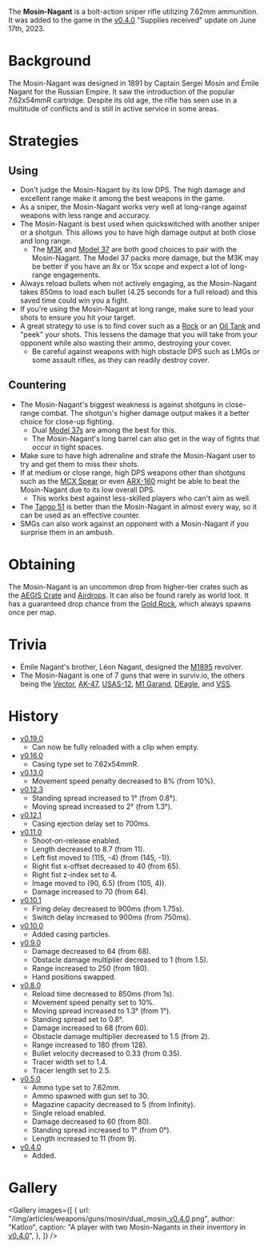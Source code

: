 The **Mosin-Nagant** is a bolt-action sniper rifle utilizing 7.62mm ammunition. It was added to the game in the [v0.4.0](https://github.com/HasangerGames/suroi/releases/tag/v0.4.0) "Supplies received" update on June 17th, 2023.

# Background

The Mosin-Nagant was designed in 1891 by Captain Sergei Mosin and Émile Nagant for the Russian Empire. It saw the introduction of the popular 7.62x54mmR cartridge. Despite its old age, the rifle has seen use in a multitude of conflicts and is still in active service in some areas.

# Strategies

## Using

- Don't judge the Mosin-Nagant by its low DPS. The high damage and excellent range make it among the best weapons in the game.
- As a sniper, the Mosin-Nagant works very well at long-range against weapons with less range and accuracy.
- The Mosin-Nagant is best used when quickswitched with another sniper or a shotgun. This allows you to have high damage output at both close and long range.
  - The [M3K](/weapons/guns/m3k) and [Model 37](/weapons/guns/model_37) are both good choices to pair with the Mosin-Nagant. The Model 37 packs more damage, but the M3K may be better if you have an 8x or 15x scope and expect a lot of long-range engagements.
- Always reload bullets when not actively engaging, as the Mosin-Nagant takes 850ms to load each bullet (4.25 seconds for a full reload) and this saved time could win you a fight.
- If you're using the Mosin-Nagant at long range, make sure to lead your shots to ensure you hit your target.
- A great strategy to use is to find cover such as a [Rock](/obstacles/rock) or an [Oil Tank](/obstacles/oil_tank) and "peek" your shots. This lessens the damage that you will take from your opponent while also wasting their ammo, destroying your cover.
  - Be careful against weapons with high obstacle DPS such as LMGs or some assault rifles, as they can readily destroy cover.

## Countering

- The Mosin-Nagant's biggest weakness is against shotguns in close-range combat. The shotgun's higher damage output makes it a better choice for close-up fighting.
  - Dual [Model 37s](/weapons/guns/model_37) are among the best for this.
  - The Mosin-Nagant's long barrel can also get in the way of fights that occur in tight spaces.
- Make sure to have high adrenaline and strafe the Mosin-Nagant user to try and get them to miss their shots.
- If at medium or close range, high DPS weapons other than shotguns such as the [MCX Spear](/weapons/guns/mcx_spear) or even [ARX-160](/weapons/guns/arx-160) might be able to beat the Mosin-Nagant due to its low overall DPS.
  - This works best against less-skilled players who can't aim as well.
- The [Tango 51](/weapons/guns/tango_51) is better than the Mosin-Nagant in almost every way, so it can be used as an effective counter.
- SMGs can also work against an opponent with a Mosin-Nagant if you surprise them in an ambush.

# Obtaining

The Mosin-Nagant is an uncommon drop from higher-tier crates such as the [AEGIS Crate](/obstacles/aegis_crate) and [Airdrops](/obstacles/airdrop_crate). It can also be found rarely as world loot. It has a guaranteed drop chance from the [Gold Rock](/obstacles/gold_rock), which always spawns once per map.

# Trivia

- Émile Nagant's brother, Léon Nagant, designed the [M1895](/weapons/guns/m1895) revolver.
- The Mosin-Nagant is one of 7 guns that were in surviv.io, the others being the [Vector](/weapons/guns/vector), [AK-47](/weapons/guns/ak47), [USAS-12](/weapons/guns/usas12), [M1 Garand](/weapons/guns/m1_garand), [DEagle](/weapons/guns/deagle), and [VSS](/weapons/guns/vss).

# History
- [v0.19.0](https://github.com/HasangerGames/suroi/releases/tag/v0.19.0)
  - Can now be fully reloaded with a clip when empty.
- [v0.16.0](https://github.com/HasangerGames/suroi/releases/tag/v0.16.0)
  - Casing type set to 7.62x54mmR.
- [v0.13.0](https://github.com/HasangerGames/suroi/releases/tag/v0.13.0)
  - Movement speed penalty decreased to 8% (from 10%).
- [v0.12.3](https://github.com/HasangerGames/suroi/releases/tag/v0.12.3)
  - Standing spread increased to 1° (from 0.8°).
  - Moving spread increased to 2° (from 1.3°).
- [v0.12.1](https://github.com/HasangerGames/suroi/releases/tag/v0.12.1)
  - Casing ejection delay set to 700ms.
- [v0.11.0](https://github.com/HasangerGames/suroi/releases/tag/v0.11.0)
  - Shoot-on-release enabled.
  - Length decreased to 8.7 (from 11).
  - Left fist moved to (115, -4) (from (145, -1)).
  - Right fist x-offset decreased to 40 (from 65).
  - Right fist z-index set to 4.
  - Image moved to (90, 6.5) (from (105, 4)).
  - Damage increased to 70 (from 64).
- [v0.10.1](https://github.com/HasangerGames/suroi/releases/tag/v0.10.1)
  - Firing delay decreased to 900ms (from 1.75s).
  - Switch delay increased to 900ms (from 750ms).
- [v0.10.0](https://github.com/HasangerGames/suroi/releases/tag/v0.10.0)
  - Added casing particles.
- [v0.9.0](https://github.com/HasangerGames/suroi/releases/tag/v0.9.0)
  - Damage decreased to 64 (from 68).
  - Obstacle damage multiplier decreased to 1 (from 1.5).
  - Range increased to 250 (from 180).
  - Hand positions swapped.
- [v0.8.0](https://github.com/HasangerGames/suroi/releases/tag/v0.8.0)
  - Reload time decreased to 850ms (from 1s).
  - Movement speed penalty set to 10%.
  - Moving spread increased to 1.3° (from 1°).
  - Standing spread set to 0.8°.
  - Damage increased to 68 (from 60).
  - Obstacle damage multiplier decreased to 1.5 (from 2).
  - Range increased to 180 (from 128).
  - Bullet velocity decreased to 0.33 (from 0.35).
  - Tracer width set to 1.4.
  - Tracer length set to 2.5.
- [v0.5.0](https://github.com/HasangerGames/suroi/releases/tag/v0.5.0)
  - Ammo type set to 7.62mm.
  - Ammo spawned with gun set to 30.
  - Magazine capacity decreased to 5 (from Infinity).
  - Single reload enabled.
  - Damage decreased to 60 (from 80).
  - Standing spread increased to 1° (from 0°).
  - Length increased to 11 (from 9).
- [v0.4.0](https://github.com/HasangerGames/suroi/releases/tag/v0.4.0)
  - Added.

# Gallery

<Gallery
  images={[
    {
      url: "/img/articles/weapons/guns/mosin/dual_mosin_[v0.4.0](https://github.com/HasangerGames/suroi/releases/tag/v0.4.0).png",
      author: "Katloo",
      caption: "A player with two Mosin-Nagants in their inventory in [v0.4.0](https://github.com/HasangerGames/suroi/releases/tag/v0.4.0)",
    },
  ]}
/>

